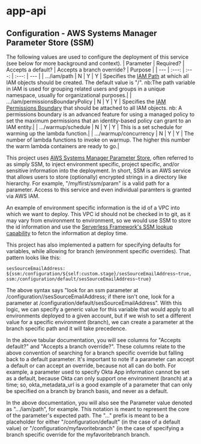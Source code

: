 # app-api

## Configuration - AWS Systems Manager Parameter Store (SSM)

The following values are used to configure the deployment of this service (see below for more background and context).
| Parameter  | Required? | Accepts a default? | Accepts a branch override? | Purpose |
| --- | :---: | :---: | :---: | --- |
| .../iam/path  | N  | Y | Y | Specifies the [IAM Path](https://docs.aws.amazon.com/IAM/latest/UserGuide/reference_identifiers.html#identifiers-friendly-names) at which all IAM objects should be created.  The default value is "/". nb:The path variable in IAM is used for grouping related users and groups in a unique namespace, usually for organizational purposes.|
| .../iam/permissionsBoundaryPolicy  | N  | Y | Y | Specifies the [IAM Permissions Boundary](https://docs.aws.amazon.com/IAM/latest/UserGuide/access_policies_boundaries.html) that should be attached to all IAM objects. nb: A permissions boundary is an advanced feature for using a managed policy to set the maximum permissions that an identity-based policy can grant to an IAM entity.|
| .../warmup/schedule |  N |	Y |	Y |	This is a set schedule for warming up the lambda function.|
| .../warmup/concurrency |  N |	Y |	Y |	The number of lambda functions to invoke on warmup. The higher this number the warm lambda containers are ready to go.|

This project uses [AWS Systems Manager Parameter Store](https://docs.aws.amazon.com/systems-manager/latest/userguide/systems-manager-parameter-store.html), often referred to as simply SSM, to inject environment specific, project specific, and/or sensitive information into the deployment.
In short, SSM is an AWS service that allows users to store (optionally) encrypted strings in a directory like hierarchy.  For example, "/my/first/ssm/param" is a valid path for a parameter.  Access to this service and even individual paramters is granted via AWS IAM.

An example of environment specific information is the id of a VPC into which we want to deploy.  This VPC id should not be checked in to git, as it may vary from environment to environment, so we would use SSM to store the id information and use the [Serverless Framework's SSM lookup capability](https://www.serverless.com/framework/docs/providers/aws/guide/variables/#reference-variables-using-the-ssm-parameter-store) to fetcn the information at deploy time.

This project has also implemented a pattern for specifying defaults for variables, while allowing for branch (environment specific overrides).  That pattern looks like this:
```
sesSourceEmailAddress: ${ssm:/configuration/${self:custom.stage}/sesSourceEmailAddress~true, ssm:/configuration/default/sesSourceEmailAddress~true}
```
The above syntax says "look for an ssm parameter at /configuration/<branch name>/sesSourceEmailAddress; if there isn't one, look for a parameter at /configuration/default/sesSourceEmailAddress".  With this logic, we can specify a generic value for this variable that would apply to all environments deployed to a given account, but if we wish to set a different value for a specific environment (branch), we can create a parameter at the branch specific path and it will take precedence.

In the above tabular documentation, you will see columns for "Accepts default?" and "Accepts a branch override?".  These columns relate to the above convention of searching for a branch specific override but falling back to a default parameter.  It's important to note if a parameter can accept a default or can accept an override, because not all can do both.  For example, a parameter used to specify Okta App information cannot be set as a default, because Okta can only support one environment (branch) at a time; so, okta_metadata_url is a good example of a parameter that can only be specified on a branch by branch basis, and never as a default.

In the above documentation, you will also see the Parameter value denoted as ".../iam/path", for example.  This notation is meant to represent the core of the parameter's expected path.  The "..." prefix is meant to be a placeholder for either "/configuration/default" (in the case of a default value) or "/configuration/myfavoritebranch" (in the case of specifying a branch specific override for the myfavoritebranch branch.
